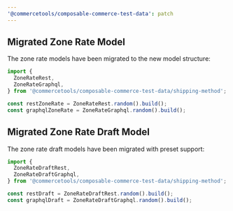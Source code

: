 ```yaml
---
'@commercetools/composable-commerce-test-data': patch
---
```


## Migrated Zone Rate Model

The zone rate models have been migrated to the new model structure:

```ts
import {
  ZoneRateRest,
  ZoneRateGraphql,
} from '@commercetools/composable-commerce-test-data/shipping-method';

const restZoneRate = ZoneRateRest.random().build();
const graphqlZoneRate = ZoneRateGraphql.random().build();
```

## Migrated Zone Rate Draft Model

The zone rate draft models have been migrated with preset support:

```ts
import {
  ZoneRateDraftRest,
  ZoneRateDraftGraphql,
} from '@commercetools/composable-commerce-test-data/shipping-method';

const restDraft = ZoneRateDraftRest.random().build();
const graphqlDraft = ZoneRateDraftGraphql.random().build();
```

